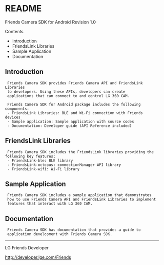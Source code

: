 README 
========
 
Friends Camera SDK for Android Revision 1.0

Contents

- Introduction
- FriendsLink Libraries
- Sample Application
- Documentation



Introduction
------------

     Friends Camera SDK provides Friends Camera API and FriendsLink Libraries 
     to developers. Using these APIs, developers can create 
     applications that can connect to and control LG 360 CAM. 
     
     Friends Camera SDK for Android package includes the following components:
     - FriendsLink Libraries: BLE and Wi-Fi connection with Friends devices
     - Sample application: Sample application with source codes
     - Documentation: Developer guide (API Reference included)


FriendsLink Libraries
---------------------
     Friends Camera SDK includes the FriendsLink libraries providing the following key features:
     - FriendsLink-ble: BLE library
     - FriendsLink-octopus: connectionManager API library
     - FriendsLink-wifi: Wi-Fi library


Sample Application
------------------

     Friends Camera SDK includes a sample application that demonstrates 
     how to use Friends Camera API and FriendsLink Libraries to implement 
     features that interact with LG 360 CAM.


Documentation
-------------

     Friends Camera SDK has documentation that provides a guide to
     application development with Friends Camera SDK.

------------------------------------------------------------------------

LG Friends Developer

http://developer.lge.com/Friends

